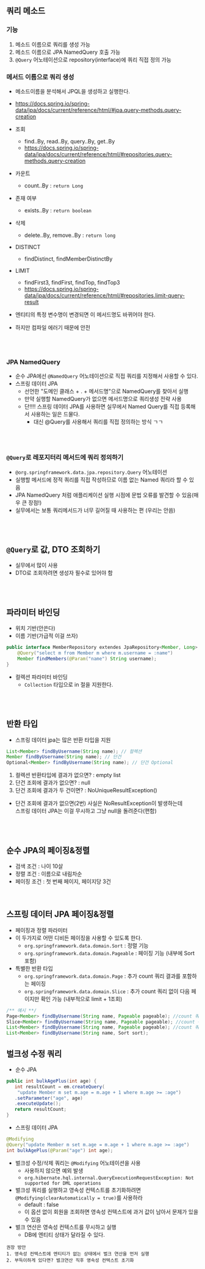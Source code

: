 ## 쿼리 메소드

### 기능
1. 메소드 이름으로 쿼리를 생성 가능
2. 메소드 이름으로 JPA NamedQuery 호출 가능
3. `@Query` 어노테이션으로 repository(interface)에 쿼리 직접 정의 가능

### 메서드 이름으로 쿼리 생성

- 메소드이름을 분석해서 JPQL을 생성하고 실행한다.
- https://docs.spring.io/spring-data/jpa/docs/current/reference/html/#jpa.query-methods.query-creation
- 조회
  - find..By, read..By, query..By, get..By
  - https://docs.spring.io/spring-data/jpa/docs/current/reference/html/#repositories.query-methods.query-creation
- 카운트
  - count..By : `return Long`
- 존재 여부
  - exists..By : `return boolean`
- 삭제
  - delete..By, remove..By : `return long`
- DISTINCT
  - findDistinct, findMemberDistinctBy
- LIMIT
  - findFirst3, findFirst, findTop, findTop3
  - https://docs.spring.io/spring-data/jpa/docs/current/reference/html/#repositories.limit-query-result

- 엔티티의 특정 변수명이 변경되면 이 메서드명도 바뀌어야 한다.
- 하지만 컴파일 에러기 때문에 안전

<br><br>

### JPA NamedQuery
- 순수 JPA에선 `@NamedQuery` 어노테이션으로 직접 쿼리를 지정해서 사용할 수 있다.
- 스프링 데이터 JPA
  - 선언한 "도메인 클래스 + . + 메서드명"으로 NamedQuery를 찾아서 실행
  - 만약 실행할 NamedQuery가 없으면 메서드명으로 쿼리생성 전략 사용
  - 단!!!! 스프링 데이터 JPA를 사용하면 실무에서 Named Query를 직접 등록해서 사용하는 일은 드물다.
    - 대신 @Query를 사용해서 쿼리를 직접 정의하는 방식 ㄱㄱ

<br><br>

### `@Query`로 레포지터리 메서드에 쿼리 정의하기
- `@org.springframework.data.jpa.repository.Query` 어노테이션
- 실행할 메서드에 정적 쿼리를 직접 작성하므로 이름 없는 Named 쿼리라 할 수 있음
- JPA NamedQuery 처럼 애플리케이션 실행 시점에 문법 오류를 발견할 수 있음(매우 큰 장점!)
- 실무에서는 보통 쿼리메서드가 너무 길어질 때 사용하는 편 (우리는 안씀)

<br><br>

## `@Query`로 값, DTO 조회하기 
- 실무에서 많이 사용
- DTO로 조회하려면 생성자 필수로 있어야 함

<br><br>

## 파라미터 바인딩
- 위치 기반(안쓴다)
- 이름 기반(가급적 이걸 쓰자)
```java
public interface MemberRepository extendes JpaRepository<Member, Long> {
    @Query("select m from Member m where m.username = :name")
    Member findMembers(@Param("name") String username);
}
```
- 컬렉션 파라미터 바인딩
  - `Collection` 타입으로 in 절을 지원한다.

<br><br>

## 반환 타입
- 스프링 데이터 jpa는 많은 반환 타입을 지원
```java
List<Member> findByUsername(String name); // 컬렉션
Member findByUsername(String name); // 단건
Optional<Member> findByUsername(String name); // 단건 Optional
```
1. 컬렉션 반환타입에 결과가 없으면? : empty list
2. 단건 조회에 결과가 없으면? : null
3. 단건 조회에 결과가 두 건이면? : NoUniqueResultException()

- 단건 조회에 결과가 없으면(2번) 사실은 NoResultException이 발생하는데 <br>
스프링 데이터 JPA는 이걸 무시하고 그냥 null을 돌려준다(편함)

<br><br>

## 순수 JPA의 페이징&정렬

- 검색 조건 : 나이 10살
- 정렬 조건 : 이름으로 내림차순
- 페이징 조건 : 첫 번째 페이지, 페이지당 3건

<br>

## 스프링 데이터 JPA 페이징&정렬

- 페이징과 정렬 파라미터
- 이 두가지로 어떤 디비든 페이징을 사용할 수 있도록 한다.
  - `org.springframework.data.domain.Sort` : 정렬 기능
  - `org.springframework.data.domain.Pageable` : 페이징 기능 (내부에 Sort 포함)
- 특별한 반환 타입
  - `org.springframework.data.domain.Page` : 추가 count 쿼리 결과를 포함하는 페이징
  - `org.springframework.data.domain.Slice` : 추가 count 쿼리 없이 다음 페이지만 확인 가능 (내부적으로 limit + 1조회)

```java
/** 예시 **/
Page<Member> findByUsername(String name, Pageable pageable); //count 쿼리 사용
Slice<Member> findByUsername(String name, Pageable pageable); //count 쿼리 사용 안함
List<Member> findByUsername(String name, Pageable pageable); //count 쿼리 사용 안함
List<Member> findByUsername(String name, Sort sort);
```

## 벌크성 수정 쿼리
- 순수 JPA
```java
public int bulkAgePlus(int age) {
   int resultCount = em.createQuery(
    "update Member m set m.age = m.age + 1 where m.age >= :age")
   .setParameter("age", age)
   .executeUpdate();
   return resultCount;
}
```
- 스프링 데이터 JPA
```java
@Modifying
@Query("update Member m set m.age = m.age + 1 where m.age >= :age")
int bulkAgePlus(@Param("age") int age);
```

- 벌크성 수정/삭제 쿼리는 `@Modifying` 어노테이션을 사용
  - 사용하지 않으면 예외 발생
  - `org.hibernate.hql.internal.QueryExecutionRequestException: Not supported for
    DML operations`
- 벌크성 쿼리를 실행하고 영속성 컨텍스트를 초기화하려면 `@Modifying(clearAutomatically = true)`를 사용하라
  - default : false
  - 이 옵션 없이 회원을 조회하면 영속성 컨텍스트에 과거 값이 남아서 문제가 있을 수 있음
- 벌크 연산은 영속성 컨텍스트를 무시하고 실행
  - DB에 엔티티 상태가 달라질 수 있다.

```text
권장 방안
1. 영속성 컨텍스트에 엔티티가 없는 상태에서 벌크 연산을 먼저 실행
2. 부득이하게 있다면? 벌크연산 직후 영속성 컨텍스트 초기화
```

